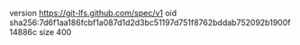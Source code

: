 version https://git-lfs.github.com/spec/v1
oid sha256:7d6f1aa186fcbf1a087d1d2d3bc51197d751f8762bddab752092b1900f14886c
size 400
